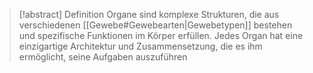 > [!abstract] Definition
> Organe sind komplexe Strukturen, die aus verschiedenen [[Gewebe#Gewebearten|Gewebetypen]] bestehen und spezifische Funktionen im Körper erfüllen. Jedes Organ hat eine einzigartige Architektur und Zusammensetzung, die es ihm ermöglicht, seine Aufgaben auszuführen 